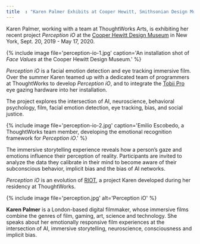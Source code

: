 ```yaml
---
title  : "Karen Palmer Exhibits at Cooper Hewitt, Smithsonian Design Museum in New York"
---
```

Karen Palmer, working with a team at ThoughtWorks Arts, is exhibiting her recent project *Perception iO* at the [Cooper Hewitt Design Museum](https://www.cooperhewitt.org/events/current-exhibitions/face-values/) in New York, Sept. 20, 2019 - May 17, 2020.

{% include image file='perception-io-1.jpg'
   caption='An installation shot of _Face Values_ at the Cooper Hewitt Design Museum.' %}

*Perception iO* is a facial emotion detection and eye tracking immersive film. Over the summer Karen teamed up with a dedicated team of programmers at ThoughtWorks to develop *Perception iO*, and to integrate the [Tobii Pro](https://www.tobiipro.com/product-listing/nano/) eye gazing hardware into her installation.

<!--excerpt-ends-->

The project explores the intersection of AI, neuroscience, behavioral psychology, film, facial emotion detection, eye tracking, bias, and social justice.

{% include image file='perception-io-2.jpg'
   caption='Emilio Escobedo, a ThoughtWorks team member, developing the emotional recognition framework for *Perception iO*.' %}

The immersive storytelling experience reveals how a person’s gaze and emotions influence their perception of reality. Participants are invited to analyze the data they calibrate in their mind to become aware of their subconscious behavior, implicit bias and the bias of AI networks.

_Perception iO_ is an evolution of [RIOT](https://thoughtworksarts.io/projects/riot/), a project Karen developed during her residency at ThoughtWorks.

{% include image file='perception.jpg'
   alt='Perception iO' %}

**Karen Palmer** is a London-based digital filmmaker, whose immersive films combine the genres of film, gaming, art, science and technology. She speaks about her emotionally responsive film experiences at the intersection of AI, immersive storytelling, neuroscience, consciousness and implicit bias.